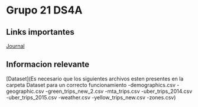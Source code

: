 # Grupo 21 DS4A

## Links importantes
[Journal](https://docs.google.com/document/d/1XNPkUzigM_-5HkrbmzW9VwbKR08TFNy51STVduWgnj4/edit?ts=5d9e3461)

## Informacion relevante
[Dataset](Es necesario que los siguientes archivos esten presentes en la carpeta Dataset para un correcto funcionamiento
-demographics.csv
-geographic.csv
-green_trips_new_2.csv
-mta_trips.csv
-uber_trips_2014.csv
-uber_trips_2015.csv
-weather.csv
-yellow_trips_new.csv
-zones.csv)